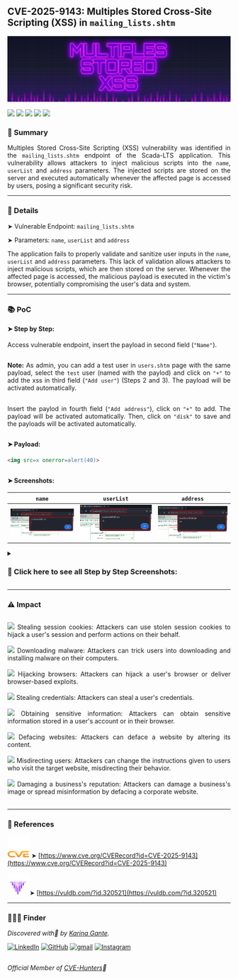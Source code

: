 ## CVE-2025-9143: Multiples Stored Cross-Site Scripting (XSS) in `mailing_lists.shtm`

![](/CVEs/images/arts/multiplesStoredXssBanner2.png)

[![](https://img.shields.io/badge/🌸-CVE--2025--9143-dd53bc)](https://www.cve.org/CVERecord?id=CVE-2025-9143) ![](https://img.shields.io/badge/Scada--LTS-Multiples_Stored_XSS-291b3e) [![](https://img.shields.io/badge/💜-Found_by:_Karina_Gante-AA07FF)](https://karinagante.github.io/) ![](https://img.shields.io/badge/%F0%9F%92%A1-Moderate_Severity-ffd700) [![](https://img.shields.io/badge/🧬-Member_of:_CVE--Hunters-6407ab)](https://www.cvehunters.com/)

### 📝 Summary

<p align="justify">Multiples Stored Cross-Site Scripting (XSS) vulnerability was identified in the <code>mailing_lists.shtm</code> endpoint of the Scada-LTS application. This vulnerability allows attackers to inject malicious scripts into the <code>name</code>, <code>userList</code> and <code>address</code> parameters. The injected scripts are stored on the server and executed automatically whenever the affected page is accessed by users, posing a significant security risk.</p>

---

### 🔎 Details

➤ Vulnerable Endpoint: `mailing_lists.shtm`

➤ Parameters: `name`, `userList` and `address`

<p align="justify">The application fails to properly validate and sanitize user inputs in the <code>name</code>, <code>userList</code> and <code>address</code> parameters. This lack of validation allows attackers to inject malicious scripts, which are then stored on the server. Whenever the affected page is accessed, the malicious payload is executed in the victim's browser, potentially compromising the user's data and system.</p>

---

### 📚 PoC

#### ➤ Step by Step:

<p align="justify">Access vulnerable endpoint, insert the payload in second field (<code>"Name"</code>).</p>

##
<p align="justify"><b>Note:</b> As admin, you can add a test user in <code>users.shtm</code> page with the same payload, select the <code>test</code> user (named with the paylod) and click on <code>"+"</code> to add the xss in third field (<code>"Add user"</code>) (Steps 2 and 3). The payload will be activated automatically.</p>

##

<p align="justify">Insert the paylod in fourth field (<code>"Add address"</code>), click on <code>"+"</code> to add. The payload will be activated automatically. Then, click on <code>"disk"</code> to save and the payloads will be activated automatically.</p>

##

#### ➤ Payload:

````html
<img src=x onerror=alert(40)>
````
##

#### ➤ Screenshots:

|   `name`         |    `userList`        |    `address`        |
|:------------:|:------------:|:------------:|
| ![](/CVEs/images/storedXss31.png)    | ![](/CVEs/images/storedXss32.png)  | ![](/CVEs/images/storedXss37.png)  |

<details>
<summary><h3>📂 Click here to see all Step by Step Screenshots:</h3></summary>
<br>

![](/CVEs/images/storedXss30.png)

<br>

![](/CVEs/images/storedXss31.png)

<br>

![](/CVEs/images/storedXss32.png)

<br>

![](/CVEs/images/storedXss36.png)

<br>

![](/CVEs/images/storedXss37.png)
</details>

---


### ⚠️ Impact

##

<p align="justify">
<img src="https://img.shields.io/badge/%E2%80%A2-dd53bc"> Stealing session cookies: Attackers can use stolen session cookies to hijack a user's session and perform actions on their behalf.<br><br>
<img src="https://img.shields.io/badge/%E2%80%A2-dd53bc"> Downloading malware: Attackers can trick users into downloading and installing malware on their computers.<br><br>
<img src="https://img.shields.io/badge/%E2%80%A2-dd53bc"> Hijacking browsers: Attackers can hijack a user's browser or deliver browser-based exploits.<br><br>
<img src="https://img.shields.io/badge/%E2%80%A2-dd53bc"> Stealing credentials: Attackers can steal a user's credentials.<br><br>
<img src="https://img.shields.io/badge/%E2%80%A2-dd53bc"> Obtaining sensitive information: Attackers can obtain sensitive information stored in a user's account or in their browser.<br><br>
<img src="https://img.shields.io/badge/%E2%80%A2-dd53bc"> Defacing websites: Attackers can deface a website by altering its content.<br><br>
<img src="https://img.shields.io/badge/%E2%80%A2-dd53bc"> Misdirecting users: Attackers can change the instructions given to users who visit the target website, misdirecting their behavior.<br><br>
<img src="https://img.shields.io/badge/%E2%80%A2-dd53bc"> Damaging a business's reputation: Attackers can damage a business's image or spread misinformation by defacing a corporate website.<br><br>
</p>

---

### 🔗 References

![](/CVEs/images/logos/cve.png) ➤ [https://www.cve.org/CVERecord?id=CVE-2025-9143](https://www.cve.org/CVERecord?id=CVE-2025-9143)

![](/CVEs/images/logos/vulDB.png)➤ [https://vuldb.com/?id.320521](https://vuldb.com/?id.320521)

---

### 🕵🏻‍♀️ Finder

*Discovered with💜 by [Karina Gante](https://karinagante.github.io/).* 

[![LinkedIn](https://skillicons.dev/icons?i=linkedin&theme=dark)](https://www.linkedin.com/in/karina-gante/)
[![GitHub](https://skillicons.dev/icons?i=github&theme=dark)](https://www.github.com/KarinaGante/)
[![gmail](https://skillicons.dev/icons?i=gmail&theme=dark)](mailto:karina.g@aluno.ifsp.edu.br)
[![Instagram](https://skillicons.dev/icons?i=instagram&theme=dark)](https://www.instagram.com/karinovisk02/)

##

*Official Member of [CVE-Hunters](https://www.cvehunters.com/)🏹*